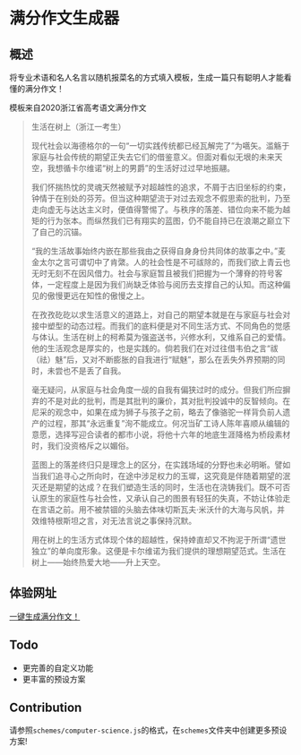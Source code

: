# 满分作文生成器

## 概述

将专业术语和名人名言以随机报菜名的方式填入模板，生成一篇只有聪明人才能看懂的满分作文！

模板来自2020浙江省高考语文满分作文

> 生活在树上（浙江一考生）
> 
> 现代社会以海德格尔的一句“一切实践传统都已经瓦解完了”为嚆矢。滥觞于家庭与社会传统的期望正失去它们的借鉴意义。但面对看似无垠的未来天空，我想循卡尔维诺“树上的男爵”的生活好过过早地振翮。
> 
> 我们怀揣热忱的灵魂天然被赋予对超越性的追求，不屑于古旧坐标的约束，钟情于在别处的芬芳。但当这种期望流于对过去观念不假思索的批判，乃至走向虚无与达达主义时，便值得警惕了。与秩序的落差、错位向来不能为越矩的行为张本。而纵然我们已有翔实的蓝图，仍不能自持已在浪潮之巅立下了自己的沉锚。
> 
> “我的生活故事始终内嵌在那些我由之获得自身身份共同体的故事之中。”麦金太尔之言可谓切中了肯綮。人的社会性是不可祓除的，而我们欲上青云也无时无刻不在因风借力。社会与家庭暂且被我们把握为一个薄脊的符号客体，一定程度上是因为我们尚缺乏体验与阅历去支撑自己的认知。而这种偏见的傲慢更远在知性的傲慢之上。
> 
> 在孜孜矻矻以求生活意义的道路上，对自己的期望本就是在与家庭与社会对接中塑型的动态过程。而我们的底料便是对不同生活方式、不同角色的觉感与体认。生活在树上的柯希莫为强盗送书，兴修水利，又维系自己的爱情。他的生活观念是厚实的，也是实践的。倘若我们在对过往借韦伯之言“祓（祛）魅”后，又对不断膨胀的自我进行“赋魅”，那么在丢失外界预期的同时，未尝也不是丢了自我。
> 
> 毫无疑问，从家庭与社会角度一觇的自我有偏狭过时的成分。但我们所应摒弃的不是对此的批判，而是其批判的廉价，其对批判投诚中的反智倾向。在尼采的观念中，如果在成为狮子与孩子之前，略去了像骆驼一样背负前人遗产的过程，那其“永远重复”洵不能成立。何况当矿工诗人陈年喜顺从编辑的意愿，选择写迎合读者的都市小说，将他十六年的地底生涯降格为桥段素材时，我们没资格斥之以媚俗。
> 
> 蓝图上的落差终归只是理念上的区分，在实践场域的分野也未必明晰。譬如当我们追寻心之所向时，在途中涉足权力的玉墀，这究竟是伴随着期望的泯灭还是期望的达成？在我们塑造生活的同时，生活也在浇铸我们。既不可否认原生的家庭性与社会性，又承认自己的图景有轻狂的失真，不妨让体验走在言语之前。用不被禁锢的头脑去体味切斯瓦夫·米沃什的大海与风帆，并效维特根斯坦之言，对无法言说之事保持沉默。
> 
> 用在树上的生活方式体现个体的超越性，保持婞直却又不拘泥于所谓“遗世独立”的单向度形象。这便是卡尔维诺为我们提供的理想期望范式。生活在树上——始终热爱大地——升上天空。

## 体验网址

[一键生成满分作文！]()

## Todo

- 更完善的自定义功能
- 更丰富的预设方案

## Contribution

请参照`schemes/computer-science.js`的格式，在`schemes`文件夹中创建更多预设方案!